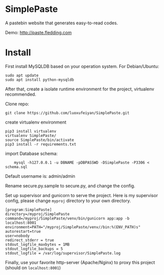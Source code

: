 # SimplePaste

A pastebin website that generates easy-to-read codes.

Demo: http://paste.fledding.com


# Install

First install MySQLDB based on your operation system. For Debian/Ubuntu:
```
sudo apt update
sudo apt install python-mysqldb
```

After that, create a isolate runtime environment for the project, virtualenv recommended.

Clone repo:
```angular2
git clone https://github.com/luoxufeiyan/SimplePaste.git
```
create virtualenv environment
```angular2
pip3 install virtualenv
virtualenv SimplePaste/
source SimplePaste/bin/activate
pip3 install -r requirements.txt
```

import Database schema:
```
    mysql -h127.0.0.1 -u DBNAME -pDBPASSWD -DSimplePaste -P3306 < schema.sql
```

Default username is: admin/admin

Rename secure.py.sample to secure.py, and change the config.

Set up supervisor and gunicorn to serve the project. Here is my supervisor config, please change `myproj` directory to your own directory. 

```angular2
[program:SimplePaste]
directory=/myproj/SimplePaste
command=/myproj/SimplePaste/venv/bin/gunicorn app:app -b localhost:8001
environment=PATH="/myproj/SimplePaste/venv//bin:%(ENV_PATH)s"
autorestart=true
user=nobody
redirect_stderr = true
stdout_logfile_maxbytes = 1MB
stdout_logfile_backups = 5
stdout_logfile = /var/log/supervisor/SimplePaste.log
```

Finally, use your favorite http-server (Apache/Nginx) to proxy this project (should on `localhost:8001`) 